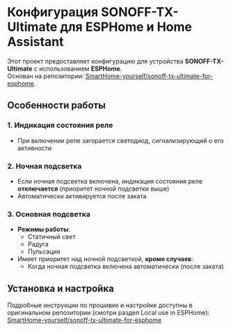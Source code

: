 # Конфигурация SONOFF-TX-Ultimate для ESPHome и Home Assistant

Этот проект предоставляет конфигурацию для устройства **SONOFF-TX-Ultimate** с использованием **ESPHome**.  
Основан на репозитории: [SmartHome-yourself/sonoff-tx-ultimate-for-esphome](https://github.com/SmartHome-yourself/sonoff-tx-ultimate-for-esphome).

## Особенности работы

### 1. Индикация состояния реле
- При включении реле загорается светодиод, сигнализирующий о его активности

### 2. Ночная подсветка
- Если ночная подсветка включена, индикация состояния реле **отключается** (приоритет ночной подсветки выше)
- Автоматически активируется после заката

### 3. Основная подсветка
- **Режимы работы**:
  - Статичный свет
  - Радуга
  - Пульсация
- Имеет приоритет над ночной подсветкой, **кроме случаев**:
  - Когда ночная подсветка включена автоматически (после заката)

## Установка и настройка
Подробные инструкции по прошивке и настройке доступны в оригинальном репозитории (смотри раздел Local use in ESPHome):  
[SmartHome-yourself/sonoff-tx-ultimate-for-esphome](https://github.com/SmartHome-yourself/sonoff-tx-ultimate-for-esphome)
